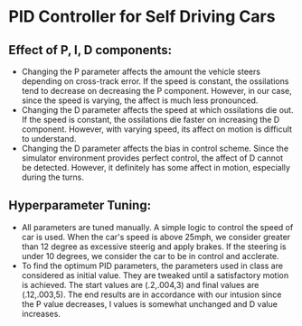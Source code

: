# PID Controller for Self Driving Cars

## Effect of P, I, D components:
- Changing the P parameter affects the amount the vehicle steers depending on cross-track error. If the speed is constant, the ossilations tend to decrease on decreasing the P component. However, in our case, since the speed is varying, the affect is much less pronounced.
- Changing the D parameter affects the speed at which ossilations die out. If the speed is constant, the ossilations die faster on increasing the D component. However, with varying speed, its affect on motion is difficult to understand.
- Changing the D parameter affects the bias in control scheme. Since the simulator environment provides perfect control, the affect of D cannot be detected. However, it definitely has some affect in motion, especially during the turns.

## Hyperparameter Tuning:
- All parameters are tuned manually. A simple logic to control the speed of car is used. When the car's speed is above 25mph, we consider greater than 12 degree as excessive steerig and apply brakes. If the steering is under 10 degrees, we consider the car to be in control and acclerate.
- To find the optimum PID parameters, the parameters used in class are considered as initial value. They are tweaked until a satisfactory motion is achieved. The start values are (.2,.004,3) and final values are (.12,.003,5). The end results are in accordance with our intusion since the P value decreases, I values is somewhat unchanged and D value increases. 